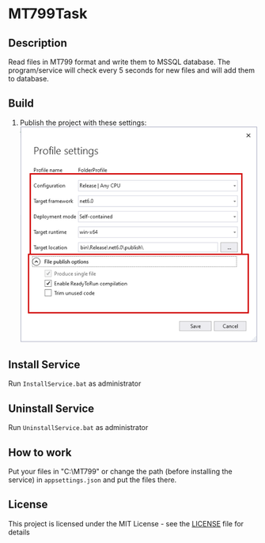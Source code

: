 # MT799Task

## Description

Read files in MT799 format and write them to MSSQL database.
The program/service will check every 5 seconds for new files and will add them to database.

## Build
1. Publish the project with these settings:
![alt text](images/settings.png)

## Install Service
Run ``InstallService.bat`` as administrator

## Uninstall Service
Run ``UninstallService.bat`` as administrator

## How to work
Put your files in "C:\MT799" or change the path (before installing the service) in ``appsettings.json`` and put the files there.

## License
This project is licensed under the MIT License - see the [LICENSE](LICENSE) file for details
